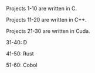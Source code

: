 Projects 1-10 are written in C.

Projects 11-20 are written in C++.

Projects 21-30 are written in Cuda.

31-40: D

41-50: Rust

51-60: Cobol
